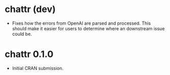# chattr (dev)

* Fixes how the errors from OpenAI are parsed and processed. This should make
it easier for users to determine where an downstream issue could be.

# chattr 0.1.0

* Initial CRAN submission.
